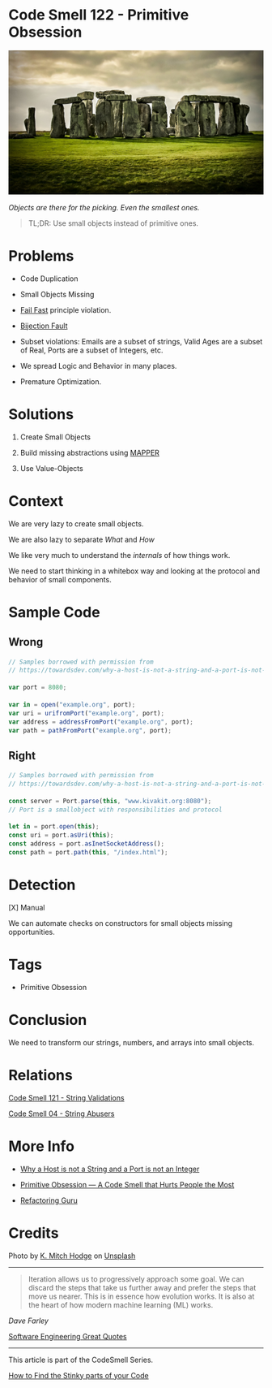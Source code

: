 # Code Smell 122 - Primitive Obsession

![Code Smell 122 - Primitive Obsession](k-mitch-hodge-wZi9xiBAnWE-unsplash.jpg)

*Objects are there for the picking. Even the smallest ones.*

> TL;DR: Use small objects instead of primitive ones.

# Problems

- Code Duplication

- Small Objects Missing

- [Fail Fast](../../Theory/Fail%20Fast/readme.md) principle violation.

- [Bijection Fault](../../Theory/The%20One%20and%20Only%20Software%20Design%20Principle/readme.md)

- Subset violations: Emails are a subset of strings, Valid Ages are a subset of Real, Ports are a subset of Integers, etc.

- We spread Logic and Behavior in many places.

- Premature Optimization.

# Solutions

1. Create Small Objects

2. Build missing abstractions using [MAPPER](../../Theory/What%20is%20(wrong%20with)%20software/readme.md)

3. Use Value-Objects

# Context

We are very lazy to create small objects.

We are also lazy to separate *What* and *How*

We like very much to understand the *internals* of how things work.

We need to start thinking in a whitebox way and looking at the protocol and behavior of small components.

# Sample Code

## Wrong

[Gist Url]: # (https://gist.github.com/mcsee/12dc64f150fb047541b9aaa795d85faf)
```javascript
// Samples borrowed with permission from
// https://towardsdev.com/why-a-host-is-not-a-string-and-a-port-is-not-an-integer-595c182d817c

var port = 8080;

var in = open("example.org", port);
var uri = urifromPort("example.org", port);
var address = addressFromPort("example.org", port);
var path = pathFromPort("example.org", port);
```

## Right

[Gist Url]: # (https://gist.github.com/mcsee/32202947a8d5ef760936a1e094d3f6b3)
```javascript
// Samples borrowed with permission from
// https://towardsdev.com/why-a-host-is-not-a-string-and-a-port-is-not-an-integer-595c182d817c

const server = Port.parse(this, "www.kivakit.org:8080");
// Port is a smallobject with responsibilities and protocol

let in = port.open(this);
const uri = port.asUri(this);
const address = port.asInetSocketAddress();
const path = port.path(this, "/index.html");
```

# Detection

[X] Manual

We can automate checks on constructors for small objects missing opportunities. 

# Tags

- Primitive Obsession

# Conclusion

We need to transform our strings, numbers, and arrays into small objects.

# Relations

[Code Smell 121 - String Validations](../../Code%20Smells/Code%20Smell%20121%20-%20String%20Validations/readme.md)

[Code Smell 04 - String Abusers](../../Code%20Smells/Code%20Smell%2004%20-%20String%20Abusers/readme.md)

# More Info

- [Why a Host is not a String and a Port is not an Integer](https://towardsdev.com/why-a-host-is-not-a-string-and-a-port-is-not-an-integer-595c182d817c)

- [Primitive Obsession — A Code Smell that Hurts People the Most](https://medium.com/the-sixt-india-blog/primitive-obsession-code-smell-that-hurt-people-the-most-5cbdd70496e9)

- [Refactoring Guru](https://refactoring.guru/es/smells/primitive-obsession)

# Credits

Photo by [K. Mitch Hodge](https://unsplash.com/@kmitchhodge) on [Unsplash](https://unsplash.com/s/photos/prehistoric)
  
* * *

> Iteration allows us to progressively approach some goal. We can discard the steps that take us further away and prefer the steps that move us nearer. This is in essence how evolution works. It is also at the heart of how modern machine learning (ML) works.

_Dave Farley_
 
[Software Engineering Great Quotes](../../Quotes/Software%20Engineering%20Great%20Quotes/readme.md)

* * *

This article is part of the CodeSmell Series.

[How to Find the Stinky parts of your Code](../../Code%20Smells/How%20to%20Find%20the%20Stinky%20parts%20of%20your%20Code/readme.md)